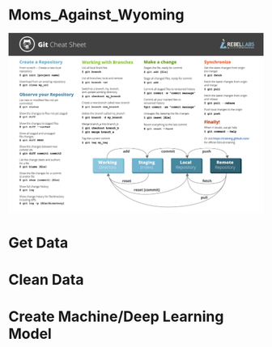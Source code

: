 # Moms_Against_Wyoming
![alt text](GitCommands.png)

# Get Data

# Clean Data

# Create Machine/Deep Learning Model


